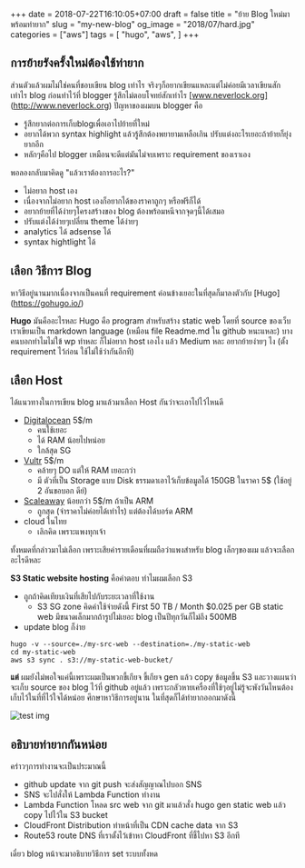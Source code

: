 +++
date = 2018-07-22T16:10:05+07:00
draft = false
title = "ย้าย Blog ใหม่มาพร้อมท่ายาก"
slug = "my-new-blog"
og_image = "2018/07/hard.jpg"
categories = ["aws"]
tags = [
  "hugo",
  "aws",
  ]
+++
## การย้ายรังครั้งใหม่ต้องใช้ท่ายาก
ส่วนตัวแล้วผมไม่ใช่คนที่ชอบเขียน blog เท่าไร จริงๆก็อยากเขียนแหละแต่ไม่ค่อยมีเวลาเขียนสักเท่าไร
blog ก่อนทำไว้ที่ blogger รู้สึกไม่ตอบโจทย์สักเท่าไร [www.neverlock.org] (http://www.neverlock.org)
ปัญหาของผมบน blogger คือ

  * รู้สึกยากต่อการเก็บblogเพื่อเอาไปย้ายที่ใหม่
  * อยากได้พวก syntax highlight แล้วรู้สึกต้องพยายามเหลือเกิน ปรับแต่งอะไรเยอะถ้าย้ายก็ยุ่งยากอีก
  * หลักๆคือไป blogger เหมือนจะดีแต่มันไม่จบเพราะ requirement ของเราเอง

พอลองกลับมาคิดดู "แล้วเราต้องการอะไร?"

  * ไม่อยาก host เอง
  * เนื่องจากไม่อยาก host เองก็อยากได้ของราคาถูกๆ หรือฟรีก็ได้
  * อยากย้ายที่ได้ง่ายๆโครงสร้างของ blog ต้องพร้อมหนีจากจุดๆนี้ได้เสมอ
  * ปรับแต่งได้ง่ายๆเปลี่ยน theme ได้ง่ายๆ
  * analytics ได้  adsense ได้
  * syntax hightlight ได้

## เลือก วิธีการ Blog
หาวิธีอยู่นานมากเนื่องจากเป็นคนที่ requirement ค่อนข้างเยอะในที่สุดก็มาลงตัวกับ [Hugo] (https://gohugo.io/)

**Hugo** มันคืออะไรหละ
Hugo คือ program สำหรับสร้าง  static web โดยที่ source ของเว็บเราเขียนเป็น markdown language (เหมือน file Readme.md ใน github หนะแหละ)
บางคนบอกทำไมไม่ใข้ wp ทำหละ ก็ไม่อยาก host เองไง แล้ว Medium หละ อยากย้ายง่ายๆ ไง (ตั้ง requirement ไว้ก่อน ใช้ไม่ใช้ว่ากันอีกที)

## เลือก Host
ได้แนวทางในการเขียน blog มาแล้วมาเลือก Host กันว่าจะเอาไปไว้ไหนดี

 * [Digitalocean](https://www.digitalocean.com/) 5$/m
   - คนใช้เยอะ
   - ได้ RAM น้อยไปหน่อย
   - ใกล้สุด SG
 * [Vultr](https://www.vultr.com/?ref=6872558) 5$/m
   - คล้ายๆ DO แต่ให้ RAM เยอะกว่า
   - มี ตัวที่เป็น Storage แบบ Disk ธรรมดาเอาไว้เก็บข้อมูลได้ 150GB ในราคา 5$ (ใช้อยู่ 2 อันขอบอก ดีย์)
 * [Scaleaway](https://www.scaleway.com/) น้อยกว่า 5$/m ถ้าเป็น ARM
   - ถูกสุด (จำราคาไม่ค่อยได้เท่าไร) แต่ต้องได้บอร์ด ARM
 * cloud ในไทย 
   - เลิกคิด เพราะแพงทุกเจ้า

ทั้งหมดที่กล่าวมาไม่เลือก เพราะเสียค่ารายเดือนที่ผมถือว่าแพงสำหรับ blog เล็กๆของผม แล้วจะเลือกอะไรดีหละ

**S3 Static website hosting** คือคำตอบ ทำไมผมเลือก S3 

 * ถูกถ้าคิดเทียบเงินที่เสียไปกับระยะเวลาที่ใช้งาน
   - S3 SG zone คิดค่าใช้จ่ายดังนี้ First 50 TB / Month	$0.025 per GB
  static web มีขนาดเล็กมากถ้ารูปไม่เยอะ blog เป็นปีทุกวันก็ไม่ถึง 500MB
 * update blog ก็ง่าย

```
hugo -v --source=./my-src-web --destination=./my-static-web
cd my-static-web
aws s3 sync . s3://my-static-web-bucket/
```

**แต่** ผมยังไม่พอใจแค่นี้เพราะผมเป็นพวกขี้เกียจ ขี้เกียจ gen แล้ว copy ข้อมูลขึ้น S3 และวางแผนว่าจะเก็บ source ของ blog ไว้ที่ github อยู่แล้ว
เพราะกลัวหายเครื่องที่ใช้ๆอยู่ไม่รู้จะพังวันไหนต้องเก็บไว้ในที่ที่ไว้ใจได้หน่อย ศึกษาหาวิธีการอยู่นาน ในที่สุดก็ได้ท่ายากออกมาดังนี้

![test img](/2018/07/aws-hugo.png)

## อธิบายท่ายากกันหน่อย
คร่าวๆการทำงานจะเป็นประมาณนี้

 * github update จาก git push จะส่งสัญญาณไปบอก SNS
 * SNS จะไปสั่งให้ Lambda Function ทำงาน
 * Lambda Function โหลด src web จาก git มาแล้วสั่ง hugo gen static web แล้ว copy ไปไว้ใน S3 bucket
 * CloudFront Distribution ทำหน้าที่เป็น CDN cache data จาก S3 
 * Route53 route DNS ที่เราตั้งไว้เข้าหา CloudFront ที่ชี้ไปหา S3 อีกที

เดี๋ยว blog หน้าจะมาอธิบายวิธีการ set ระบบทั้งหด
